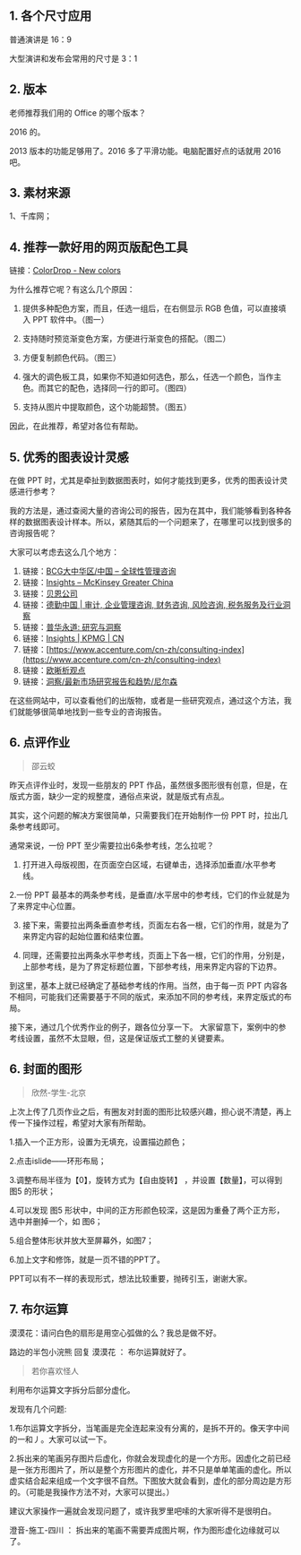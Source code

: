 ## 1. 各个尺寸应用
普通演讲是 16：9

大型演讲和发布会常用的尺寸是 3：1

## 2. 版本
老师推荐我们用的 Office 的哪个版本？

2016 的。

2013 版本的功能足够用了。2016 多了平滑功能。电脑配置好点的话就用 2016 吧。

## 3. 素材来源

1、千库网；

## 4. 推荐一款好用的网页版配色工具

链接：[ColorDrop - New colors](https://colordrop.io/)

为什么推荐它呢？有这么几个原因：

1. 提供多种配色方案，而且，任选一组后，在右侧显示 RGB 色值，可以直接填入 PPT 软件中。（图一）

2. 支持随时预览渐变色方案，方便进行渐变色的搭配。（图二）

3. 方便复制颜色代码。（图三）

4. 强大的调色板工具，如果你不知道如何选色，那么，任选一个颜色，当作主色。而其它的配色，选择同一行的即可。（图四）

5. 支持从图片中提取颜色，这个功能超赞。（图五）

因此，在此推荐，希望对各位有帮助。

## 5. 优秀的图表设计灵感
在做 PPT 时，尤其是牵扯到数据图表时，如何才能找到更多，优秀的图表设计灵感进行参考？

我的方法是，通过查阅大量的咨询公司的报告，因为在其中，我们能够看到各种各样的数据图表设计样本。所以，紧随其后的一个问题来了，在哪里可以找到很多的咨询报告呢？

大家可以考虑去这么几个地方：

1. 链接：[BCG大中华区/中国 – 全球性管理咨询](https://www.bcg.com/zh-cn/default.aspx)
2. 链接：[Insights – McKinsey Greater China](http://www.mckinsey.com.cn/insights/)
3. 链接：[贝恩公司](http://www.bain.cn/index.php)
4. 链接：[德勤中国 | 审计, 企业管理咨询, 财务咨询, 风险咨询, 税务服务及行业洞察](https://www2.deloitte.com/cn/zh.html#)
5. 链接：[普华永道: 研究与洞察](https://www.pwccn.com/zh/research-and-insights.html)
6. 链接：[Insights | KPMG | CN](https://home.kpmg.com/cn/en/home/insights.html)
7. 链接：[https://www.accenture.com/cn-zh/consulting-index](https://www.accenture.com/cn-zh/consulting-index)
8. 链接：[欧晰析观点](http://www.occstrategy.com/zh-cn/insights)
9. 链接：[洞察/最新市场研究报告和趋势/尼尔森](http://www.nielsen.com/cn/zh/insights.html?pageNum=1)

在这些网站中，可以查看他们的出版物，或者是一些研究观点，通过这个方法，我们就能够很简单地找到一些专业的咨询报告。

## 6. 点评作业
> 邵云蛟

昨天点评作业时，发现一些朋友的 PPT 作品，虽然很多图形很有创意，但是，在版式方面，缺少一定的规整度，通俗点来说，就是版式有点乱。

其实，这个问题的解决方案很简单，只需要我们在开始制作一份 PPT 时，拉出几条参考线即可。

通常来说，一份 PPT 至少需要拉出6条参考线，怎么拉呢？

1. 打开进入母版视图，在页面空白区域，右键单击，选择添加垂直/水平参考线。

2.一份 PPT 最基本的两条参考线，是垂直/水平居中的参考线，它们的作业就是为了来界定中心位置。

3. 接下来，需要拉出两条垂直参考线，页面左右各一根，它们的作用，就是为了来界定内容的起始位置和结束位置。

4. 同理，还需要拉出两条水平参考线，页面上下各一根，它们的作用，分别是，上部参考线，是为了界定标题位置，下部参考线，用来界定内容的下边界。

到这里，基本上就已经确定了基础参考线的作用。当然，由于每一页 PPT 内容各不相同，可能我们还需要基于不同的版式，来添加不同的参考线，来界定版式的布局。

接下来，通过几个优秀作业的例子，跟各位分享一下。
大家留意下，案例中的参考线设置，虽然不太显眼，但，这是保证版式工整的关键要素。

## 6. 封面的图形

> 欣然-学生-北京

上次上传了几页作业之后，有圈友对封面的图形比较感兴趣，担心说不清楚，再上传一下操作过程，希望对大家有所帮助。

1.插入一个正方形，设置为无填充，设置描边颜色；

2.点击islide——环形布局； 

3.调整布局半径为【0】，旋转方式为【自由旋转】 ，并设置【数量】，可以得到 图5 的形状；

4.可以发现 图5 形状中，中间的正方形颜色较深，这是因为重叠了两个正方形，选中并删掉一个，如 图6；

5.组合整体形状并放大至屏幕外，如图7；

6.加上文字和修饰，就是一页不错的PPT了。

PPT可以有不一样的表现形式，想法比较重要，抛砖引玉，谢谢大家。

## 7. 布尔运算
漠漠花：请问白色的扇形是用空心弧做的么？我总是做不好。

路边的半包小浣熊 回复 漠漠花 ：  布尔运算就好了。


> 若你喜欢怪人

利用布尔运算文字拆分后部分虚化。

发现有几个问题:

1.布尔运算文字拆分，当笔画是完全连起来没有分离的，是拆不开的。像天字中间的一和丿。大家可以试一下。

2.拆出来的笔画另存图片后虚化，你就会发现虚化的是一个方形。因虚化之前已经是一张方形图片了，所以是整个方形图片的虚化，并不只是单单笔画的虚化。所以虚实结合起来组成一个文字很不自然。下图放大就会看到，虚化的部分周边是方形的。（可能是我操作方法不对，大家可以提出。）

建议大家操作一遍就会发现问题了，或许我罗里吧嗦的大家听得不是很明白。

澄音-施工-四川 ：  拆出来的笔画不需要弄成图片啊，作为图形虚化边缘就可以了。
